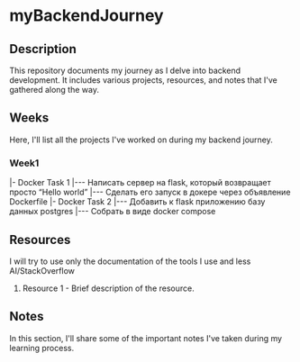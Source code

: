 # myBackendJourney

## Description
This repository documents my journey as I delve into backend development. It includes various projects, resources, and notes that I've gathered along the way.

## Weeks
Here, I'll list all the projects I've worked on during my backend journey.

### Week1
 |- Docker Task 1
 |--- Написать сервер на flask, который возвращает просто “Hello world”
 |--- Сделать его запуск в докере через объявление Dockerfile 
 |- Docker Task 2
 |--- Добавить к flask приложению базу данных postgres
 |--- Собрать в виде docker compose


## Resources
I will try to use only the documentation of the tools I use and less AI/StackOverflow

1. Resource 1 - Brief description of the resource.

## Notes
In this section, I'll share some of the important notes I've taken during my learning process.
